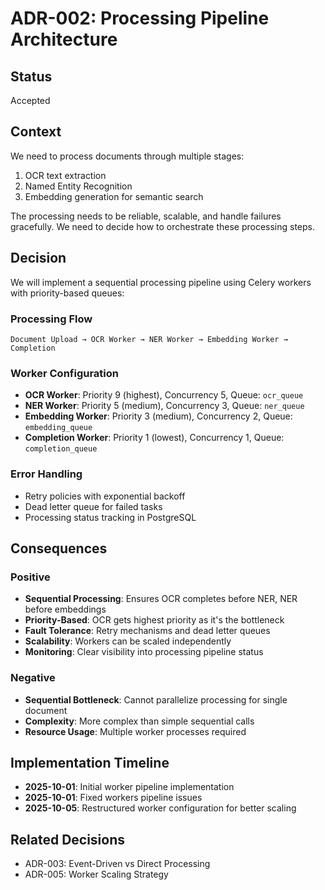 # ADR-002: Processing Pipeline Architecture

## Status
Accepted

## Context
We need to process documents through multiple stages:
1. OCR text extraction
2. Named Entity Recognition
3. Embedding generation for semantic search

The processing needs to be reliable, scalable, and handle failures gracefully. We need to decide how to orchestrate these processing steps.

## Decision
We will implement a sequential processing pipeline using Celery workers with priority-based queues:

### Processing Flow
```
Document Upload → OCR Worker → NER Worker → Embedding Worker → Completion
```

### Worker Configuration
- **OCR Worker**: Priority 9 (highest), Concurrency 5, Queue: `ocr_queue`
- **NER Worker**: Priority 5 (medium), Concurrency 3, Queue: `ner_queue`  
- **Embedding Worker**: Priority 3 (medium), Concurrency 2, Queue: `embedding_queue`
- **Completion Worker**: Priority 1 (lowest), Concurrency 1, Queue: `completion_queue`

### Error Handling
- Retry policies with exponential backoff
- Dead letter queue for failed tasks
- Processing status tracking in PostgreSQL

## Consequences

### Positive
- **Sequential Processing**: Ensures OCR completes before NER, NER before embeddings
- **Priority-Based**: OCR gets highest priority as it's the bottleneck
- **Fault Tolerance**: Retry mechanisms and dead letter queues
- **Scalability**: Workers can be scaled independently
- **Monitoring**: Clear visibility into processing pipeline status

### Negative
- **Sequential Bottleneck**: Cannot parallelize processing for single document
- **Complexity**: More complex than simple sequential calls
- **Resource Usage**: Multiple worker processes required

## Implementation Timeline
- **2025-10-01**: Initial worker pipeline implementation
- **2025-10-01**: Fixed workers pipeline issues
- **2025-10-05**: Restructured worker configuration for better scaling

## Related Decisions
- ADR-003: Event-Driven vs Direct Processing
- ADR-005: Worker Scaling Strategy
